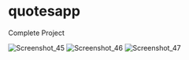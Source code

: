 # quotesapp

Complete Project

![Screenshot_45](https://user-images.githubusercontent.com/121153074/236390716-44adb4b8-8046-48dd-a3ae-159d7ce88c6a.png)
![Screenshot_46](https://user-images.githubusercontent.com/121153074/236390801-5ac7753d-ad9f-496b-b3e4-93ad2b4c6754.png)
![Screenshot_47](https://user-images.githubusercontent.com/121153074/236390869-895ce49c-e96f-4c31-80af-2645b3ae5568.png)
